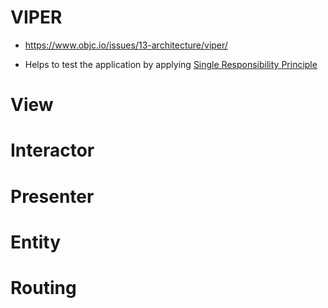# VIPER
* https://www.objc.io/issues/13-architecture/viper/

- Helps to test the application by applying [Single Responsibility Principle](./s-o-l-i-d-principles.httml)

# View

# Interactor

# Presenter

# Entity

# Routing
